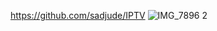 https://github.com/sadjude/IPTV
![IMG_7896 2](https://github.com/user-attachments/assets/3ab0241c-76da-46fe-a440-a63e7da6cc22)
